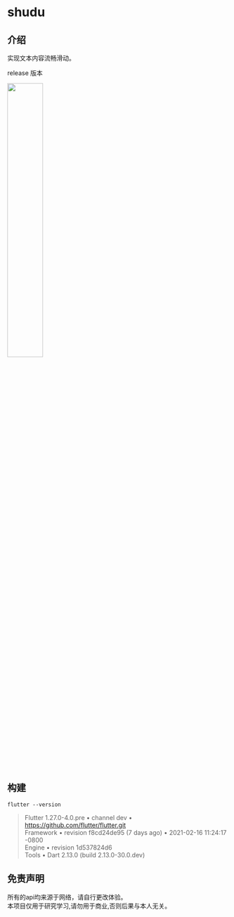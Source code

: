 # shudu

## 介绍

实现文本内容流畅滑动。

release 版本

<img src="demo.gif" width="40%" >

## 构建

    flutter --version  
> Flutter 1.27.0-4.0.pre • channel dev • <https://github.com/flutter/flutter.git>  
> Framework • revision f8cd24de95 (7 days ago) • 2021-02-16 11:24:17 -0800  
> Engine • revision 1d537824d6  
> Tools • Dart 2.13.0 (build 2.13.0-30.0.dev)  

## 免责声明

所有的api均来源于网络，请自行更改体验。  
本项目仅用于研究学习,请勿用于商业,否则后果与本人无关。
